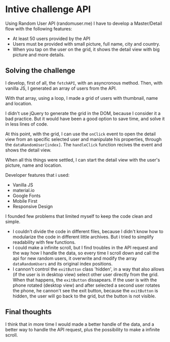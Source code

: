 # Intive challenge API

Using Random User API (randomuser.me) I have to develop a Master/Detail flow with the following features:
- At least 50 users provided by the API
- Users must be provided with small picture, full name, city and country.
- When you tap on the user on the grid, it shows the detail view with big picture and more details.

## Solving the challenge

I develop, first of all, the `fetchAPI`, with an asyncronous method. Then, with vanilla JS, I generated an array of users from the API.

With that array, using a loop, I made a grid of users with thumbnail, name and location.

I didn't use jQuery to generate the grid in the DOM, because I consider it a bad practice. But it would have been a good option to save time, and solve it in less lines of code.

At this point, with the grid, I can use the `onClick` event to open the detail view from an specific selected user and manipulate his properties, through the `dataRandomUser[index]`. The `handleClick` function recives the event and shows the detail view.

When all this things were settled, I can start the detail view with the user's picture, name and location.

Developer features that i used:
- Vanilla JS
- material.io
- Google Fonts
- Mobile First
- Responsive Design


I founded few problems that limited myself to keep the code clean and simple.

- I couldn't divide the code in different files, because I didn't know how to modularize the code in different little archives. But i tried to simplify readability with few functions.
- I could make a infinite scroll, but I find troubles in the API request and the way how I handle the data, so every time I scroll down and call the api for new random users, it overwrite and modify the array `dataRandomUsers` and its original index positions.
- I cannon't control the `exitButton` class 'hidden', in a way that also allows (if the user is in desktop view) select other user directly from the grid. When that happens, the `exitButton` dissapears. If the user is with the phone rotated (desktop view) and after selected a second user rotates the phone, he cannon't see the exit button, because the `exitButton` is hidden, the user will go back to the grid, but the button is not visible.


## Final thoughts

I think that in more time I would made a better handle of the data, and a better way to handle the API request, plus the possibility to make a infinite scroll. 